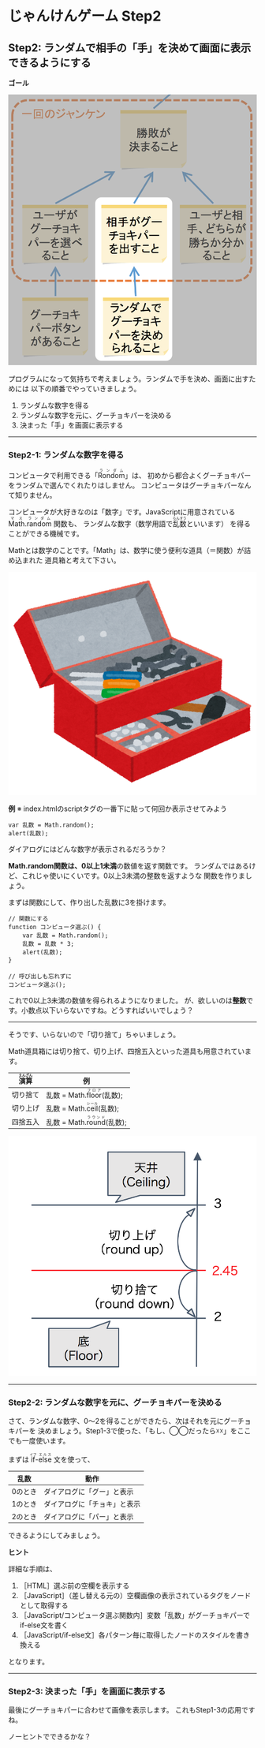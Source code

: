 じゃんけんゲーム Step2
=========================

## Step2: ランダムで相手の「手」を決めて画面に表示できるようにする

**ゴール**

![Step2のゴール](https://github.com/TechZemi/Janken/blob/master/README/Step2.png?raw=true)


プログラムになって気持ちで考えましょう。ランダムで手を決め、画面に出すためには
以下の順番でやっていきましょう。

1. ランダムな数字を得る
2. ランダムな数字を元に、グーチョキパーを決める
3. 決まった「手」を画面に表示する

---

### Step2-1: ランダムな数字を得る

コンピュータで利用できる「<ruby><rb>Rondom</rb><rt>ランダム</rt></ruby>」は、
初めから都合よくグーチョキパーをランダムで選んでくれたりはしません。
コンピュータはグーチョキパーなんて知りません。

コンピュータが大好きなのは「数字」です。JavaScriptに用意されている
<ruby><rb>Math</rb><rt>マス</rt></ruby>.<ruby><rb>random</rb><rt>ランダム</rt></ruby>
関数も、
ランダムな数字（数学用語で<ruby><rb>乱数</rb><rt>らんすう</rt></ruby>といいます）
を得ることができる機械です。

Mathとは数学のことです。「Math」は、数学に使う便利な道具（＝関数）が詰め込まれた
道具箱と考えて下さい。

![道具箱](https://github.com/TechZemi/Janken/blob/master/README/toolkit.png?raw=true)


**例**
※ index.htmlのscriptタグの一番下に貼って何回か表示させてみよう

```
var 乱数 = Math.random();
alert(乱数);
```

ダイアログにはどんな数字が表示されるだろうか？

**Math.random関数は、0以上1未満**の数値を返す関数です。
ランダムではあるけど、これじゃ使いにくいです。0以上3未満の整数を返すような
関数を作りましょう。

まずは関数にして、作り出した乱数に3を掛けます。

```
// 関数にする
function コンピュータ選ぶ() {
    var 乱数 = Math.random();
    乱数 = 乱数 * 3;
    alert(乱数);
}

// 呼び出しも忘れずに
コンピュータ選ぶ();
```

これで0以上3未満の数値を得られるようになりました。
が、欲しいのは**整数**です。小数点以下いらないですね。どうすればいいでしょう？


---

そうです、いらないので「切り捨て」ちゃいましょう。

Math道具箱には切り捨て、切り上げ、四捨五入といった道具も用意されています。

| <ruby><rb>演算</rb><rt>えんざん</rt></ruby> | 例 |
|:--------:|------------|
| 切り捨て | 乱数 = Math.<ruby><rb>floor</rb><rt>フロア</rt></ruby>(乱数); |
| 切り上げ | 乱数 = Math.<ruby><rb>ceil</rb><rt>シール</rt></ruby>(乱数);  |
| 四捨五入 | 乱数 = Math.<ruby><rb>round</rb><rt>ラウンド</rt></ruby>(乱数); |


![切り捨て／切り上げ／四捨五入](https://github.com/TechZemi/Janken/blob/master/README/round.png?raw=true)

---

### Step2-2: ランダムな数字を元に、グーチョキパーを決める

さて、ランダムな数字、0〜2を得ることができたら、次はそれを元にグーチョキパーを
決めましょう。Step1-3で使った、「もし、◯◯だったら☓☓」をここでも一度使います。

まずは <ruby><rb>if</rb><rt>イフ</rt></ruby>-<ruby><rb>else</rb><rt>エルス</rt></ruby>
文を使って、

| 乱数 | 動作 |
|:--------:|------------|
| 0のとき | ダイアログに「グー」と表示 |
| 1のとき | ダイアログに「チョキ」と表示 |
| 2のとき | ダイアログに「パー」と表示 |

できるようにしてみましょう。

**ヒント** 

詳細な手順は、

1. ［HTML］選ぶ前の空欄を表示する
2. ［JavaScript］（差し替える元の）空欄画像の表示されているタグをノードとして取得する
3. ［JavaScript/コンピュータ選ぶ関数内］変数「乱数」がグーチョキパーでif-else文を書く
4. ［JavaScript/if-else文］各パターン毎に取得したノードのスタイルを書き換える

となります。

---

### Step2-3: 決まった「手」を画面に表示する

最後にグーチョキパーに合わせて画像を表示します。
これもStep1-3の応用ですね。

ノーヒントでできるかな？
